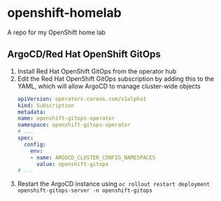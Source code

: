 # openshift-homelab
A repo for my OpenShift home lab

## ArgoCD/Red Hat OpenShift GitOps
1. Install Red Hat OpenShift GitOps from the operator hub
2. Edit the Red Hat OpenShift GitOps subscription by adding this to the YAML, which will allow ArgoCD to manage cluster-wide objects
    ```yaml
    apiVersion: operators.coreos.com/v1alpha1
    kind: Subscription
    metadata:
    name: openshift-gitops-operator
    namespace: openshift-gitops-operator
    # ...
    spec:
      config:
        env:
        - name: ARGOCD_CLUSTER_CONFIG_NAMESPACES
          value: openshift-gitops
    # ...
    ```
3. Restart the ArgoCD instance using `oc rollout restart deployment openshift-gitops-server -n openshift-gitops`
